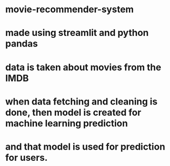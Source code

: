 # movie-recommender-system

# made using streamlit and python pandas

# data is taken about movies from the IMDB 
# when data fetching and cleaning is done, then model is created for machine learning prediction
# and that model is used for prediction for users.
